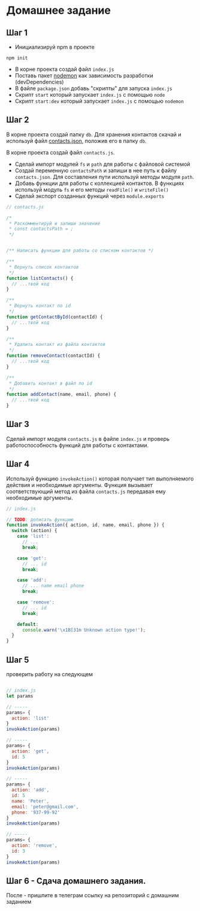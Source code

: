 # Домашнее задание

## Шаг 1

- Инициализируй npm в проекте
```shell
npm init
```
- В корне проекта создай файл `index.js`
- Поставь пакет [nodemon](https://www.npmjs.com/package/nodemon) как зависимость разработки (devDependencies)
- В файле `package.json` добавь "скрипты" для запуска `index.js`
- Скрипт `start` который запускает `index.js` с помощью `node`
- Скрипт `start:dev` который запускает `index.js` с помощью `nodemon`

## Шаг 2

В корне проекта создай папку `db`. Для хранения контактов скачай и используй файл [contacts.json](./contacts.json), положив его в папку `db`.

В корне проекта создай файл `contacts.js`.

- Сделай импорт модулей `fs` и `path` для работы с файловой системой
- Создай переменную `contactsPath` и запиши в нее путь к файлу `contacts.json`. Для составления пути используй методы модуля `path`.
- Добавь функции для работы с коллекцией контактов. В функциях используй модуль `fs` и его методы `readFile()` и `writeFile()`
- Сделай экспорт созданных функций через `module.exports`

```js
// contacts.js

/*
 * Раскомментируй и запиши значение
 * const contactsPath = ;
 */


/** Написать функции для работы со списком контактов */

/**
 * Вернуть список контактов
 */
function listContacts() {
  // ...твой код
}

/**
 * Вернуть контакт по id
 */
function getContactById(contactId) {
  // ...твой код
}

/**
 * Удалить контакт из файла контактов
 */
function removeContact(contactId) {
  // ...твой код
}

/**
 * Добавить контакт в файл по id
 */
function addContact(name, email, phone) {
  // ...твой код
}

```

## Шаг 3

Сделай импорт модуля `contacts.js` в файле `index.js` и проверь работоспособность функций для работы с контактами.

## Шаг 4

Используй функцию `invokeAction()` которая получает тип выполняемого действия и необходимые аргументы. Функция вызывает соответствующий метод из файла `contacts.js` передавая ему необходимые аргументы.

```js
// index.js

// TODO: дописать функцию
function invokeAction({ action, id, name, email, phone }) {
  switch (action) {
    case 'list':
      // ...
      break;

    case 'get':
      // ... id
      break;

    case 'add':
      // ... name email phone
      break;

    case 'remove':
      // ... id
      break;

    default:
      console.warn('\x1B[31m Unknown action type!');
  }
}

```

## Шаг 5

проверить работу на следующем

```js

// index.js
let params

// -----
params= {
  action: 'list'
}
invokeAction(params)

// -----
params= {
  action: 'get',
  id: 5
}
invokeAction(params)

// -----
params= {
  action: 'add',
  id: 5
  name: 'Peter',
  email: 'peter@gmail.com',
  phone: '937-99-92'
}
invokeAction(params)

// -----
params= {
  action: 'remove',
  id: 3
}
invokeAction(params)
```

## Шаг 6 - Сдача домашнего задания.

После - пришлите в телеграм ссылку на репозиторий с домашним заданием
